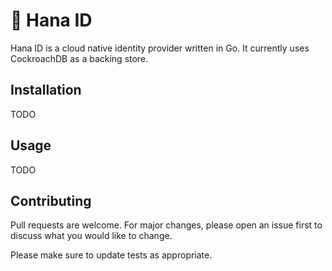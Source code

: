 # 🌺 Hana ID

Hana ID is a cloud native identity provider written in Go. It currently uses CockroachDB as a backing store.

## Installation

TODO

## Usage

TODO

## Contributing
Pull requests are welcome. For major changes, please open an issue first to discuss what you would like to change.

Please make sure to update tests as appropriate.
